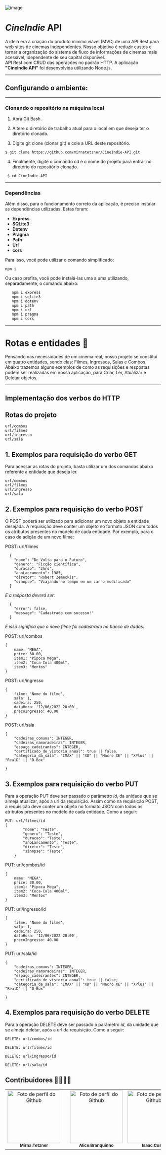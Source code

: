 ![image](https://user-images.githubusercontent.com/102565368/182753604-143dd23a-6ee2-4ba1-a283-f61c0cbe9457.png)

# _CineIndie_ API

A ideia era a criação do produto mínimo viável (MVC) de uma API Rest para web sites de cinemas independentes. Nosso objetivo é reduzir custos e tornar a organização do sistema de fluxo de informações de cinemas mais acessível, idependente de seu capital disponível.  
API Rest com CRUD das operações no padrão HTTP. A aplicação **"CineIndie API"** foi desenvolvida utilizando Node.js.

------------
## Configurando o ambiente:
-----------------
### Clonando o repositório na máquina local
1. Abra Git Bash.

2. Altere o diretório de trabalho atual para o local em que deseja ter o diretório clonado.

3. Digite git clone (clonar git) e cole a URL deste repositório.

```
$ git clone https://github.com/mirnatetzner/CineIndie-API.git
```
4. Finalmente, digite o comando cd e o nome do projeto para entrar no diretório do repositório clonado.
```
 $ cd CineIndie-API
```
----------------
### Dependências

Além disso, para o funcionamento correto da aplicação, é preciso instalar as dependências utilizadas. Estas foram: 

* **Express**
* **SQLite3**
* **Dotenv**
* **Pragma**
* **Path**
* **Url**
* **cors**

Para isso, você pode utilizar o comando simplificado:

```
npm i
```

Ou caso prefira, você pode instalá-las uma a uma utilizando, separadamente, o comando abaixo:

```
   npm i express
   npm i sqlite3
   npm i dotenv
   npm i path
   npm i url
   npm i pragma
   npm i cors
```
-----------------
# Rotas e entidades 🔀

Pensando nas necessidades de um cinema real, nosso projeto se constitui em quatro entidades, sendo elas: Filmes, Ingressos, Salas e Combos. Abaixo trazemos alguns exemplos de como as  requisições e respostas podem ser realizadas em nossa aplicação, para Criar, Ler, Atualizar e Deletar objetos.

----------------
## Implementação dos verbos do HTTP

## Rotas do projeto

```
url/combos
url/filmes
url/ingresso
url/sala

```

## 1. Exemplos para requisição do verbo GET

Para acessar as rotas do projeto, basta utilizar um dos comandos abaixo referente a entidade que deseja ler.

```
url/combos
url/filmes
url/ingresso
url/sala

```
## 2. Exemplos para requisição do verbo POST
O POST poderá ser utilizado para adicionar um novo objeto a entidade desejada. A requisição deve conter um objeto no formato JSON com todos os atributos presentes no modelo de cada entidade. Por exemplo, para o caso de adição de um novo filme:


POST: url/filmes


```
  {
    "nome": "De Volta para o Futuro",
    "genero": "Ficção científica",
    "duracao": "2hrs",
    "anoLancamento": 1985,
    "diretor": "Robert Zemeckis",
    "sinopse": "Viajando no tempo em um carro modificado"
  }

```

_E a resposta deverá ser:_

```
  {
    "error": false,
    "message": "Cadastrado com sucesso!"
  }
```

_E isso significa que o novo filme foi cadastrado no banco de dados._

POST: url/combos

```
{
    name: "MEGA",
    price: 30.00,
    item1: "Pipoca Mega", 
    item2: "Coca-Cola 400ml", 
    item3: "Mentos"
}

```

POST: url/ingresso

```
{
    filme: 'Nome do filme', 
    sala: 1, 
    cadeira: 250, 
    dataHora: '12/06/2022 20:00', 
    precoIngresso: 40.00
}

```

POST: url/sala

```
{
    "cadeiras_comuns": INTEGER,
    "cadeiras_namoradeiras": INTEGER,
    "espaço_cadeirantes": INTEGER,
    "certificado_de_vistoria_anual": true || false,
    "categoria_da_sala": "IMAX" || "XD" || "Macro XE" || "XPlus" || "RealD" || "D-Box"

}
```


## 3. Exemplos para requisição do verbo PUT

Para a operação PUT deve ser passado o parâmetro _id_, da unidade que se almeja atualizar, após a url da requisição. Assim como na requisição POST, a requisição deve conter um objeto no formato JSON com todos os atributos presentes no modelo de cada entidade. Como a seguir:  

```
PUT: url/filmes/id
{
        "nome": "Teste",
		"genero": "Teste",
		"duracao": "Teste",
		"anoLancamento": "Teste",
		"diretor": "Teste",
		"sinopse": "Teste"
	}

```
PUT: url/combos/id
```
{
    name: "MEGA",
    price: 30.00,
    item1: "Pipoca Mega", 
    item2: "Coca-Cola 400ml", 
    item3: "Mentos"
}
```

PUT: url/ingresso/id
```
{
    filme: 'Nome do filme', 
    sala: 1, 
    cadeira: 250, 
    dataHora: '12/06/2022 20:00', 
    precoIngresso: 40.00
}
```
PUT: url/sala/id

```
{
    "cadeiras_comuns": INTEGER,
    "cadeiras_namoradeiras": INTEGER,
    "espaço_cadeirantes": INTEGER,
    "certificado_de_vistoria_anual": true || false,
    "categoria_da_sala": "IMAX" || "XD" || "Macro XE" || "XPlus" || "RealD" || "D-Box"

}
```
## 4. Exemplos para requisição do verbo DELETE

Para a operação DELETE deve ser passado o parâmetro _id_, da unidade que se almeja deletar, após a url da requisição. Como a seguir:  
```
DELETE: url/combos/id

DELETE: url/filmes/id

DELETE: url/ingresso/id

DELETE: url/sala/id

```



## Contribuidores 👩‍💻👨‍💻

  <table>
    <tr align='center'>    
      <td align="center">
          <a href="https://github.com/mirnatetzner">
            <img src='https://avatars.githubusercontent.com/u/85193127?v=4' width="170px;" alt="Foto de perfil do Github"/><br>
            <sub>
              <b>Mirna Tetzner</b>
            </sub>
          </a>
        </td>
      <td align="center">
          <td align="center">
          <a href="https://github.com/alicebranq">
            <img src='https://avatars.githubusercontent.com/u/102565368?v=4' width="170px;" alt="Foto de perfil do Github"/><br>
            <sub>
              <b>Alice Branquinho</b>
            </sub>
          </a>
        </td>
      <td align="center">
          <a href="https://github.com/systemilc">
            <img src='https://avatars.githubusercontent.com/u/34551203?v=4' width="170px;" alt="Foto de perfil do Github"/><br>
            <sub>
              <b>Isaac Costa</b>
            </sub>
          </a>
      </td>
      <td align="center">
        <a href="https://github.com/joaofmds">
          <img src='https://avatars.githubusercontent.com/u/95502785?v=4' width="170px;" alt="Foto de perfil do Github"